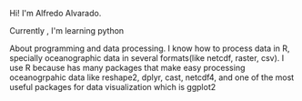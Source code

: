 Hi! I'm Alfredo Alvarado.

Currently , I'm learning python

About programming and data processing. I know how to process data in R,  specially oceanographic data 
in several formats(like netcdf, raster, csv). I use R because has many packages that make easy
processing oceanogrpahic data like reshape2, dplyr, cast, netcdf4, and one of the most useful packages for 
data visualization which is ggplot2


